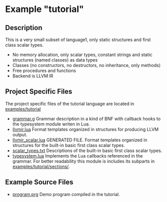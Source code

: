 # Example "tutorial"

## Description
This is a very small subset of language1, only static structures and first class scalar types.

 * No memory allocation, only scalar types, constant strings and static structures (named classes) as data types
 * Classes (no constructors, no destructors, no inheritance, only methods)
 * Free procedures and functions
 * Backend is LLVM IR

## Project Specific Files

The project specific files of the tutorial language are located in [examples/tutorial](../examples/tutorial)

 - [grammar.g](../examples/tutorial/grammar.g) Grammar description in a kind of BNF with callback hooks to the typesystem module writen in Lua.
 - [llvmir.lua](../examples/tutorial/llvmir.lua) Format templates organized in structures for producing LLVM output.
 - [llvmir_scalar.lua](../examples/tutorial/llvmir_scalar.lua) GENERATED FILE. Format templates organized in structures for the built-in basic first class scalar types. 
 - [scalar_types.txt](../examples/tutorial/scalar_types.txt) Descriptions of the built-in basic first class scalar types.
 - [typesystem.lua](../examples/tutorial/typesystem.lua) Implements the Lua callbacks referenced in the grammar. For better readability this module is includes its subparts in [examples/tutorial/sections/](../examples/tutorial/sections/).

## Example Source Files

 - [program.prg](../examples/tutorial/program.prg) Demo program compiled in the tutorial.
 
